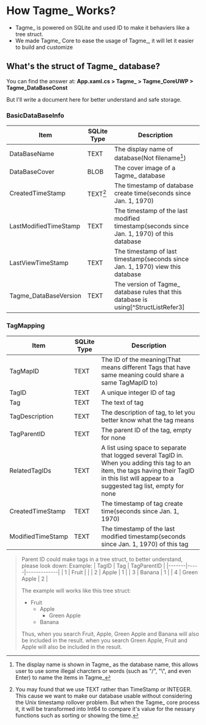 # How Tagme_ Works?
- Tagme_ is powered on SQLite and used ID to make it behaviers like a tree struct.
- We made Tagme_ Core to ease the usage of Tagme_, it will let it easier to build and customize

## What's the struct of Tagme_ database?
You can find the answer at: **App.xaml.cs > Tagme_ > Tagme_CoreUWP > Tagme_DataBaseConst**

But I'll write a document here for better understand and safe storage.

### BasicDataBaseInfo
| Item | SQLite Type | Description |
|---|---|---|
| DataBaseName | TEXT | The display name of database(Not filename[^StructListRefer1]) |
| DataBaseCover | BLOB | The cover image of a Tagme_ database |
| CreatedTimeStamp | TEXT[^StructListRefer2] | The timestamp of database create time(seconds since Jan. 1, 1970) |
| LastModifiedTimeStamp | TEXT | The timestamp of the last modified timestamp(seconds since Jan. 1, 1970) of this database |
| LastViewTimeStamp | TEXT | The timestamp of last timestamp(seconds since Jan. 1, 1970) view this database |
| Tagme_DataBaseVersion | TEXT | The version of Tagme_ database rules that this database is using[^StructListRefer3] |

### TagMapping
| Item | SQLite Type | Description |
|---|---|---|
| TagMapID | TEXT | The ID of the meaning(That means different Tags that have same meaning could share a same TagMapID to) |
| TagID | TEXT | A unique integer ID of tag |
| Tag | TEXT | The text of tag |
| TagDescription | TEXT | The description of tag, to let you better know what the tag means |
| TagParentID | TEXT | The parent ID of the tag, empty for none |
| RelatedTagIDs | TEXT | A list using space to separate that logged several TagID in. When you adding this tag to an item, the tags having their TagID in this list will appear to a suggested tag list, empty for none |
| CreatedTimeStamp | TEXT | The timestamp of tag create time(seconds since Jan. 1, 1970) |
| ModifiedTimeStamp | TEXT | The timestamp of the last modified timestamp(seconds since Jan. 1, 1970) of this tag |
> Parent ID could make tags in a tree struct, to better understand, please look down:
> Example:
> | TagID | Tag | TagParentID |
> |-------|-----|-------------|
> | 1 | Fruit |  |
> | 2 | Apple | 1 |
> | 3 | Banana | 1 |
> | 4 | Green Apple | 2 |
> 
> The example will works like this tree struct:
> - Fruit
>     - Apple
>       - Green Apple
>     - Banana
> 
> Thus, when you search Fruit, Apple, Green Apple and Banana will also be included in the result. when you search Green Apple, Fruit and Apple will also be included in the result.

[^StructListRefer1]:The display name is shown in Tagme_ as the database name, this allows user to use some illegal charcters or words (such as "/", "\\", and even Enter) to name the items in Tagme_
[^StructListRefer2]:You may found that we use TEXT rather than TimeStamp or INTEGER. This cause we want to make our database usable without considering the Unix timestamp rollover problem. But when the Tagme_ core process it, it will be transformed into Int64 to compare it's value for the nessary functions such as sorting or showing the time.

